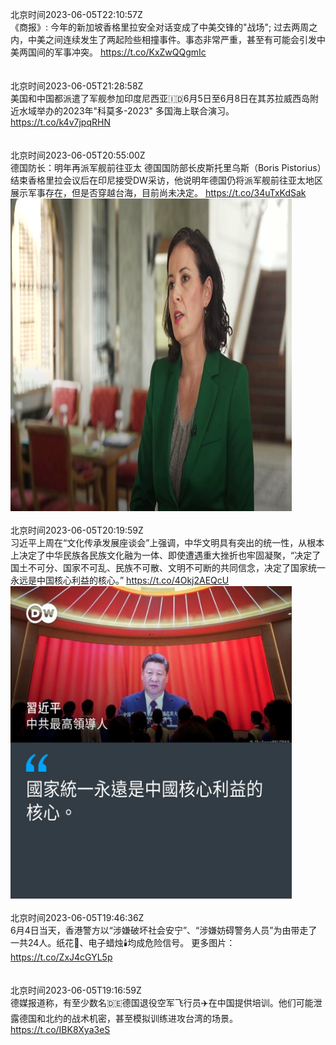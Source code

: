 北京时间2023-06-05T22:10:57Z<br>《商报》: 今年的新加坡香格里拉安全对话变成了中美交锋的"战场"; 过去两周之内，中美之间连续发生了两起险些相撞事件。事态非常严重，甚至有可能会引发中美两国间的军事冲突。
https://t.co/KxZwQQgmIc<br><br><br>北京时间2023-06-05T21:28:58Z<br>美国和中国都派遣了军舰参加印度尼西亚🇮🇩6月5日至6月8日在其苏拉威西岛附近水域举办的2023年"科莫多-2023" 多国海上联合演习。
https://t.co/k4v7jpqRHN<br><br><br>北京时间2023-06-05T20:55:00Z<br>德国防长：明年再派军舰前往亚太
德国国防部长皮斯托里乌斯（Boris Pistorius）结束香格里拉会议后在印尼接受DW采访，他说明年德国仍将派军舰前往亚太地区展示军事存在，但是否穿越台海，目前尚未决定。 https://t.co/34uTxKdSak<br><img src='/temp/video/2023/t-Month-6/u-Day-05/dw_chinese/1665703767923359744_0.jpg' width='450' height='500'><br><br>北京时间2023-06-05T20:19:59Z<br>习近平上周在“文化传承发展座谈会”上强调，中华文明具有突出的统一性，从根本上决定了中华民族各民族文化融为一体、即使遭遇重大挫折也牢固凝聚，“决定了国土不可分、国家不可乱、民族不可散、文明不可断的共同信念，决定了国家统一永远是中国核心利益的核心。” https://t.co/4Okj2AEQcU<br><img src='/temp/image/2023/t-Month-6/1665694956680278024_0.jpg' width='450' height='500'><br><br>北京时间2023-06-05T19:46:36Z<br>6月4日当天，香港警方以“涉嫌破坏社会安宁”、“涉嫌妨碍警务人员”为由带走了一共24人。纸花🌼、电子蜡烛🕯️均成危险信号。
更多图片： https://t.co/ZxJ4cGYL5p<br><br><br>北京时间2023-06-05T19:16:59Z<br>德媒报道称，有至少数名🇩🇪德国退役空军飞行员✈️在中国提供培训。他们可能泄露德国和北约的战术机密，甚至模拟训练进攻台湾的场景。
https://t.co/IBK8Xya3eS<br><br><br>